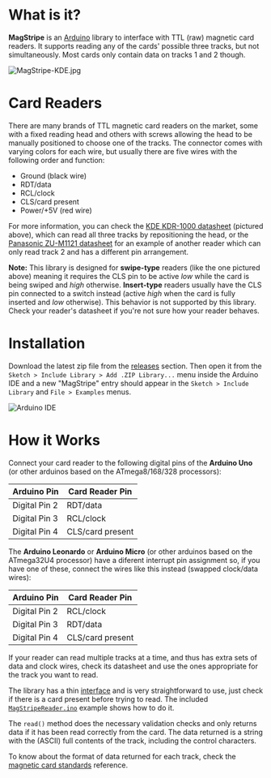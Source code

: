 What is it?
===========

**MagStripe** is an [Arduino](http://arduino.cc/) library to interface with TTL (raw) magnetic card readers.
It supports reading any of the cards' possible three tracks, but not simultaneously. Most cards only contain
data on tracks 1 and 2 though.

![MagStripe-KDE.jpg](http://cloud.carlos-rodrigues.com/projects/magstripelib/MagStripe-KDE.jpg)

Card Readers
============

There are many brands of TTL magnetic card readers on the market, some with a fixed reading head and others
with screws allowing the head to be manually positioned to choose one of the tracks. The connector comes with
varying colors for each wire, but usually there are five wires with the following order and function:

  * Ground (black wire)
  * RDT/data
  * RCL/clock
  * CLS/card present
  * Power/+5V (red wire)

For more information, you can check the
[KDE KDR-1000 datasheet](http://cloud.carlos-rodrigues.com/projects/magstripelib/KDR1000.pdf) (pictured above),
which can read all three tracks by repositioning the head, or the
[Panasonic ZU-M1121 datasheet](http://cloud.carlos-rodrigues.com/projects/magstripelib/ZU-M1121S1.pdf) for an
example of another reader which can only read track 2 and has a different pin arrangement.

**Note:** This library is designed for **swipe-type** readers (like the one pictured above) meaning it requires the CLS pin to be active _low_ while the card is being swiped and _high_ otherwise. **Insert-type** readers usually have the CLS pin connected to a switch instead (active _high_ when the card is fully inserted and _low_ otherwise). This behavior is not supported by this library. Check your reader's datasheet if you're not sure how your reader behaves.

Installation
============

Download the latest zip file from the [releases](https://github.com/carlosefr/magstripelib/releases) section. Then open it from the `Sketch > Include Library > Add .ZIP Library...` menu inside the Arduino IDE and a new "MagStripe" entry should appear in the `Sketch > Include Library` and `File > Examples` menus.

![Arduino IDE](http://cloud.carlos-rodrigues.com/projects/magstripelib/screenshot-01.png)

How it Works
============

Connect your card reader to the following digital pins of the **Arduino Uno** (or other arduinos based on the
ATmega8/168/328 processors):

Arduino Pin   | Card Reader Pin
--------------|-----------------
Digital Pin 2 | RDT/data
Digital Pin 3 | RCL/clock
Digital Pin 4 | CLS/card present

The **Arduino Leonardo** or **Arduino Micro** (or other arduinos based on the ATmega32U4 processor) have a diferent
interrupt pin assignment so, if you have one of these, connect the wires like this instead (swapped clock/data wires):

Arduino Pin   | Card Reader Pin
--------------|-----------------
Digital Pin 2 | RCL/clock
Digital Pin 3 | RDT/data
Digital Pin 4 | CLS/card present

If your reader can read multiple tracks at a time, and thus has extra sets of data and clock wires, check its
datasheet and use the ones appropriate for the track you want to read.

The library has a thin [interface](MagStripe.h) and is very straightforward to use, just check if there is a
card present before trying to read. The included [`MagStripeReader.ino`](examples/MagStripeReader/MagStripeReader.ino)
example shows how to do it.

The `read()` method does the necessary validation checks and only returns data if it has been read correctly
from the card. The data returned is a string with the (ASCII) full contents of the track, including the control
characters.

To know about the format of data returned for each track, check the
[magnetic card standards](https://github.com/carlosefr/magstripelib/blob/docs/docs/layoutstd.pdf?raw=true)
reference.
